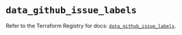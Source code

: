 # `data_github_issue_labels`

Refer to the Terraform Registry for docs: [`data_github_issue_labels`](https://registry.terraform.io/providers/integrations/github/6.7.1/docs/data-sources/issue_labels).
